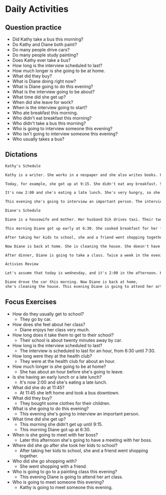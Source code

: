 # Daily Activities

## Question practice

- Did Kathy take a bus this morning?
- Do Kathy and Diane both paint?
- Do many people drive cars?
- Do many people study painting?
- Does Kathy ever take a bus?
- How long is the interview scheduled to last?
- How much longer is she going to be at home.
- What did they buy?
- What is Diane doing right now?
- What is Diane going to do this evening?
- What is the interview going to be about?
- What time did she get up?
- When did she leave for work?
- When is the interview going to start?
- Who ate breakfast this morning.
- Who didn't eat breakfast this morning?
- Who didn't take a bus this morning?
- Who is going to interview someone this evening?
- Who isn't going to interview someone this evening?
- Who usually takes a bus?

## Dictations

```markdown
Kathy's Schedule

Kathy is a writer. She works in a nespaper and she also writes books. Her schedule all changes ervery day. She offen works late at night. As a result, She doesn't like to get up early. Sometimes she gets up so late that she doesn't have time for breakfast.

Today, for example, she got up at 9:15. She didn't eat any breakfast. She just had a cup of coffee. Then she worked on her computer at home until 11:30. She left home at 11:45 and took a bus downtown to her office in the newspaper.

It's now 2:00 and she's eating a late lunch. She's very hungry, so she's having a late lunch. She's hungry because she didn't eat breakfast. Later this afternoon she's going to have a meeting with her boss. She's going to make a request. She wants to take a week off so that she can go to Paris. Her best friend who lives in Paris is going to get married.

This evening she's going to interview an important person. The interview is scheduled to last for an hour, from 6:30 until 7:30. She's going to interview the person about the problem of nuclear waste. After the interview, she's going to work late. She wants to finishe the story before she goes to bed. She thinks it's going to be an important story. We all need energy, but we have to think carefully about safety.
```

```markdown
Diane's Schedule

Diane is a housewife and mother. Her husband Dik drives taxi. Their two children both go to school. Their school is about twenty minutes away by car.

This morning Diane got up early at 6:30. She cooked breakfast for her family at 7:00. At 7:15 they sat down together and ate breakfask. They left for school at 7:45.

After taking her kids to school, she and a friend went shopping together. They went a shopping center and bought some clothes for their children. After that she and her friend went to a health club. They were at the health club for about an hour. Her friend is trying to lose weight.

Now Diane is back at home. She is cleaning the house. She doesn't have much time. In about an hour at 3:00, she's going to pick up her kids at school.

After dinner, Diane is going to take a class. Twice a week in the evenings, she studies painting. Diane enjoys her class very much. According to her teacher, she's getting to be pretty good.
```

```markdown
Activies Review

Let's assume that today is wednesday, and it's 2:00 in the afternoon. Kathy took a bus to work this morning. It's now  2:00 and she's eating a late lunch. This evening she's going to interview an important person. After the interview, she's going to work late.

Diane drove the car this morning. Now Diane is back at home,
she's cleaning the house. This evening Diane is going to attend her art class.
```

## Focus Exercises

- How do they usually get to school?
  - They go by car.
- How does she feel about her class?
  - Diane enjoys her class very much.
- How long does it take them to get to their school?
  - Their school is about twenty minutes away by car.
- How long is the interview scheduled to last?
  - The interview is scheduled to last for an hour, from 6:30 until 7:30.
- How long were they at the health club?
  - They were at the health club for about an hour.
- How much longer is she going to be at home?
  - She has about an hour before she's going to leave.
- Is she having an early lunch or a late lunch?
  - It's now 2:00 and she's eating a late lunch.
- What did she do at 11:45?
  - At 11:45 she left home and took a bus downtown.
- What did they buy?
  - They bought some clothes for their children.
- What is she going to do this evening?
  - This evening she's going to interview an important person.
- What time did she get up?
  - This morning she didn't get up until 9:15.
  - This morning Diane got up at 6:30.
- When is she going to meet with her boss?
  - Later this afternoon she's going to have a meeting with her boss.
- Where did she go after she took her kids to school?
  - After taking her kids to school, she and a friend went shopping together.
- Who did she go shopping with?
  - She went shopping with a friend.
- Who is going to go to a painting class this evening?
  - This evening Diane is going to attend her art class.
- Who is going to meet someone this evening?
  - Kathy is going to meet someone this evening.
